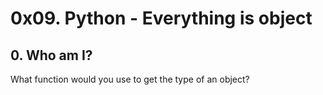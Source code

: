 # 0x09. Python - Everything is object
## 0. Who am I?
What function would you use to get the type of an object?
